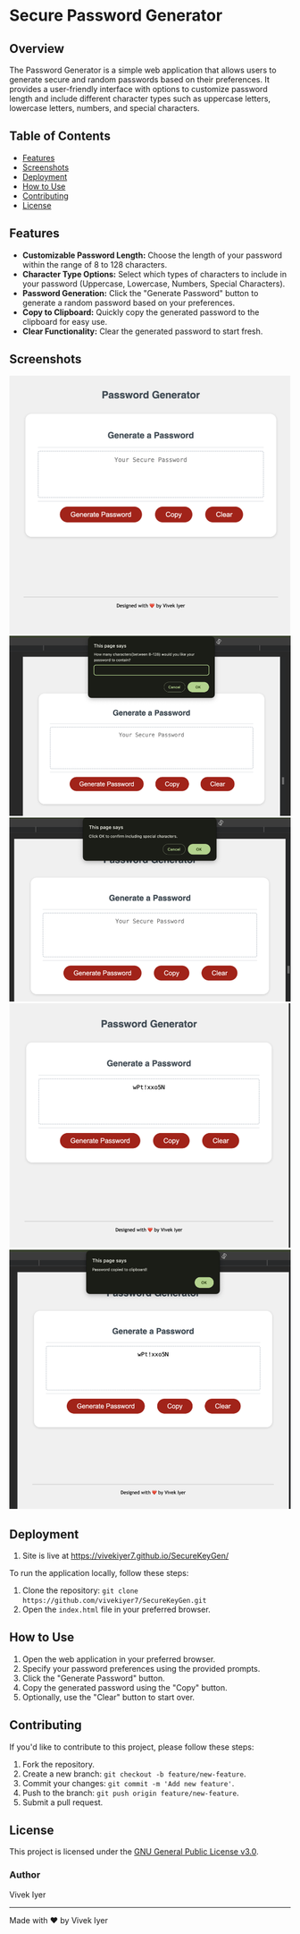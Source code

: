 # Secure Password Generator

## Overview

The Password Generator is a simple web application that allows users to generate secure and random passwords based on their preferences. It provides a user-friendly interface with options to customize password length and include different character types such as uppercase letters, lowercase letters, numbers, and special characters.

## Table of Contents

- [Features](#features)
- [Screenshots](#screenshots)
- [Deployment](#deployment)
- [How to Use](#how-to-use)
- [Contributing](#contributing)
- [License](#license)

## Features

- **Customizable Password Length:** Choose the length of your password within the range of 8 to 128 characters.
- **Character Type Options:** Select which types of characters to include in your password (Uppercase, Lowercase, Numbers, Special Characters).
- **Password Generation:** Click the "Generate Password" button to generate a random password based on your preferences.
- **Copy to Clipboard:** Quickly copy the generated password to the clipboard for easy use.
- **Clear Functionality:** Clear the generated password to start fresh.

## Screenshots

![Screenshot1](/assets/images/Finished_Page.png)
![Screenshot2](/assets/images/Finished_Page_1.png)
![Screenshot3](/assets/images/Finished_Page_2.png)
![Screenshot4](/assets/images/Finished_Page_3.png)
![Screenshot5](/assets/images/Finished_Page_4.png)

## Deployment

1. Site is live at https://vivekiyer7.github.io/SecureKeyGen/

To run the application locally, follow these steps:

1. Clone the repository: `git clone https://github.com/vivekiyer7/SecureKeyGen.git`
2. Open the `index.html` file in your preferred browser.

## How to Use

1. Open the web application in your preferred browser.
2. Specify your password preferences using the provided prompts.
3. Click the "Generate Password" button.
4. Copy the generated password using the "Copy" button.
5. Optionally, use the "Clear" button to start over.

## Contributing

If you'd like to contribute to this project, please follow these steps:

1. Fork the repository.
2. Create a new branch: `git checkout -b feature/new-feature`.
3. Commit your changes: `git commit -m 'Add new feature'`.
4. Push to the branch: `git push origin feature/new-feature`.
5. Submit a pull request.

## License

This project is licensed under the [GNU General Public License v3.0](LICENSE).

### Author

Vivek Iyer

---

Made with ❤️️ by Vivek Iyer
